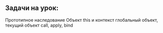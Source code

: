 ## Задачи на урок:

Прототипное наследование
Объект
this и контекст
глобальный объект, текущий объект
call, apply, bind










